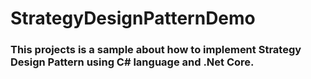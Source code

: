 # StrategyDesignPatternDemo
### This projects is a sample about how to implement Strategy Design Pattern using C# language and .Net Core.
